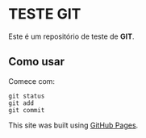 # TESTE GIT

Este é um repositório de teste de **GIT**.

## Como usar
Comece com:

```
git status
git add
git commit
```

This site was built using [GitHub Pages](https://pages.github.com/).

